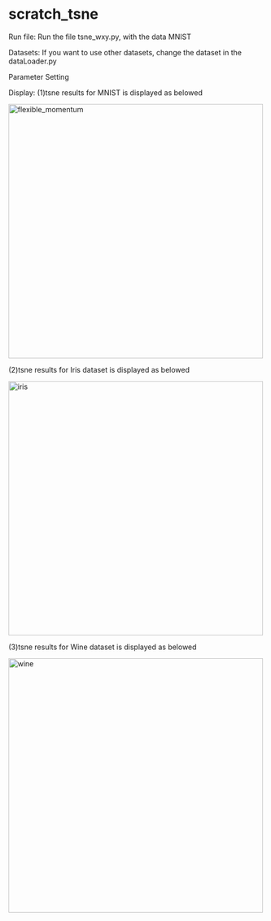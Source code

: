 # scratch_tsne

Run file: Run the file tsne_wxy.py, with the data MNIST

Datasets: If you want to use other datasets, change the dataset in the dataLoader.py

Parameter Setting

Display: (1)tsne results for MNIST is displayed as belowed

<img width="500" alt="flexible_momentum" src="https://user-images.githubusercontent.com/42725538/122856318-2b739300-d349-11eb-8f35-473e1a695e9c.png">

(2)tsne results for Iris dataset is displayed as belowed

<img width="500" alt="iris" src="https://user-images.githubusercontent.com/42725538/122856526-84432b80-d349-11eb-97b5-516c5447bf51.png">

(3)tsne results for Wine dataset is displayed as belowed

<img width="500" alt="wine" src="https://user-images.githubusercontent.com/42725538/122856771-f61b7500-d349-11eb-876f-dad05cd8492e.png">
